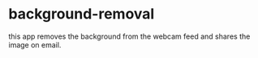 # background-removal
this app removes the background from the webcam feed and shares the image on email.
